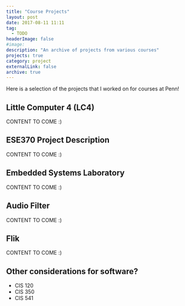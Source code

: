 ```yaml
---
title: "Course Projects"
layout: post
date: 2017-08-11 11:11
tag:
  - TODO
headerImage: false
#image:
description: "An archive of projects from various courses"
projects: true
category: project
externalLink: false
archive: true
---
```


Here is a selection of the projects that I worked on for courses at Penn!

## Little Computer 4 (LC4)

CONTENT TO COME :)

## ESE370 Project Description  

CONTENT TO COME :)

## Embedded Systems Laboratory

CONTENT TO COME :)

## Audio Filter

CONTENT TO COME :)

## Flik

CONTENT TO COME :)

## Other considerations for software?
- CIS 120
- CIS 350
- CIS 541

